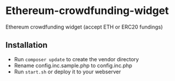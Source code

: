 # Ethereum-crowdfunding-widget
Ethereum crowdfunding widget (accept ETH or ERC20 fundings)

## Installation

- Run `composer update` to create the vendor directory
- Rename config.inc.sample.php to config.inc.php
- Run `start.sh` or deploy it to your webserver
